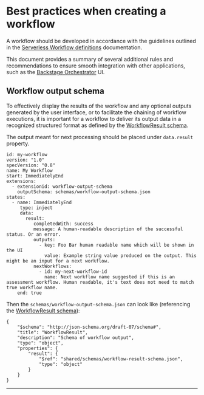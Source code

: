 # Best practices when creating a workflow
A workflow should be developed in accordance with the guidelines outlined in the [Serverless Workflow definitions][1] documentation.

This document provides a summary of several additional rules and recommendations to ensure smooth integration with other applications, such as the [Backstage Orchestrator][2] UI.

## Workflow output schema
To effectively display the results of the workflow and any optional outputs generated by the user interface, or to facilitate the chaining of workflow executions, it is important for a workflow to deliver its output data in a recognized structured format as defined by the [WorkflowResult schema][3].

The output meant for next processing should be placed under `data.result` property.

```
id: my-workflow
version: "1.0"
specVersion: "0.8"
name: My Workflow
start: ImmediatelyEnd
extensions:
  - extensionid: workflow-output-schema
    outputSchema: schemas/workflow-output-schema.json
states:
  - name: ImmediatelyEnd
     type: inject
     data:
       result:
          completedWith: success
          message: A human-readable description of the successful status. Or an error.
          outputs:
            - key: Foo Bar human readable name which will be shown in the UI
              value: Example string value produced on the output. This might be an input for a next workflow.
          nextWorkflows:
            - id: my-next-workflow-id
              name: Next workflow name suggested if this is an assessment workflow. Human readable, it's text does not need to match true workflow name.
    end: true
```

Then the `schemas/workflow-output-schema.json` can look like (referencing the [WorkflowResult schema][3]):

```
{
    "$schema": "http://json-schema.org/draft-07/schema#",
    "title": "WorkflowResult",
    "description": "Schema of workflow output",
    "type": "object",
    "properties": {
        "result": {
            "$ref": "shared/schemas/workflow-result-schema.json",
            "type": "object"
        }
    }
}
```

---
[1]: https://github.com/serverlessworkflow/specification/tree/main?tab=readme-ov-file#documentation
[2]: https://github.com/parodos-dev/orchestrator-helm-operator
[3]: https://github.com/parodos-dev/serverless-workflows/blob/v1.3.x/shared/schemas/workflow-result-schema.json
